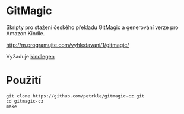 GitMagic
========

Skripty pro stažení českého překladu GitMagic a generování
verze pro Amazon Kindle.

http://m.programujte.com/vyhledavani/1/gitmagic/

Vyžaduje [kindlegen](https://www.amazon.com/gp/feature.html?docId=1000765211)

Použití
=======

	git clone https://github.com/petrkle/gitmagic-cz.git
	cd gitmagic-cz
	make
